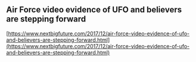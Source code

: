 ## Air Force video evidence of UFO and believers are stepping forward
  
  [https://www.nextbigfuture.com/2017/12/air-force-video-evidence-of-ufo-and-believers-are-stepping-forward.html](https://www.nextbigfuture.com/2017/12/air-force-video-evidence-of-ufo-and-believers-are-stepping-forward.html)